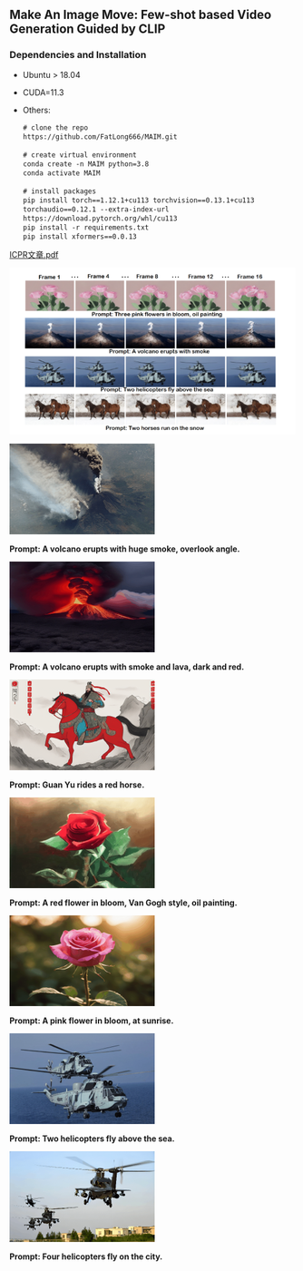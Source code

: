 ## **Make An Image Move: Few-shot based Video Generation Guided by CLIP**

### Dependencies and Installation

- Ubuntu > 18.04

- CUDA=11.3

- Others:

  ```
  # clone the repo
  https://github.com/FatLong666/MAIM.git
  
  # create virtual environment
  conda create -n MAIM python=3.8
  conda activate MAIM
  
  # install packages
  pip install torch==1.12.1+cu113 torchvision==0.13.1+cu113 torchaudio==0.12.1 --extra-index-url https://download.pytorch.org/whl/cu113
  pip install -r requirements.txt
  pip install xformers==0.0.13
  ```
[ICPR文章.pdf](https://github.com/user-attachments/files/17055596/ICPR.pdf)

  



![fig1](./assets/fig1.png)

<img src="./assets/volcano_7.gif" alt="volcano_7" style="zoom:50%;" />

**Prompt: A volcano erupts with huge smoke, overlook angle.**

<img src="./assets/volcano_13-1710816112876-10.gif" alt="volcano_13" style="zoom:50%;" />

**Prompt: A volcano erupts with smoke and lava, dark and red.**

<img src="./assets/Guan_Yu_rides_a_red_horse_ours.gif" alt="Guan_Yu_rides_a_red_horse_ours" style="zoom:50%;" />

**Prompt: Guan Yu rides a red horse.**

<img src="./assets/flower_12.gif" alt="flower_12" style="zoom:50%;" />

**Prompt: A red flower in bloom, Van Gogh style, oil painting.**

<img src="./assets/flower_5.gif" alt="flower_5" style="zoom:50%;" />

**Prompt: A pink flower in bloom, at sunrise.**

<img src="./assets/helicopter_12.gif" alt="helicopter_12" style="zoom:50%;" />

**Prompt: Two helicopters fly above the sea.**

<img src="./assets/helicopter_17.gif" alt="helicopter_17" style="zoom:50%;" />

**Prompt: Four helicopters fly on the city.**
